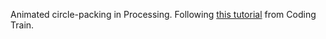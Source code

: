 Animated circle-packing in Processing. Following [this tutorial](https://www.youtube.com/watch?v=QHEQuoIKgNE) from Coding Train.

